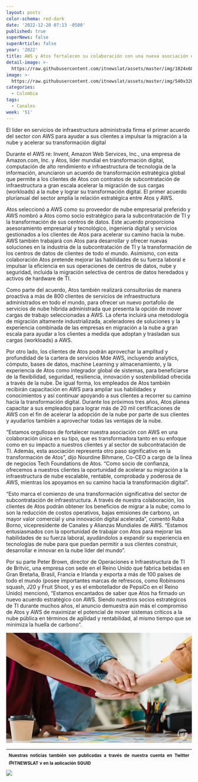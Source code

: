 ```yaml
---
layout: posts
color-schema: red-dark
date: '2022-12-20 07:13 -0500'
published: true
superNews: false
superArticle: false
year: '2022'
title: AWS y Atos fortalecen su colaboración con una nueva asociación estratégica
detail-image: >-
  https://raw.githubusercontent.com/itnewslat/assets/master/img/1024x680/trabajo-colaborativo-g.jpg
image: >-
  https://raw.githubusercontent.com/itnewslat/assets/master/img/540x320/trabajo-colaborativo-p.jpg
categories:
  - Colombia
tags:
  - Canales
week: '51'
---
```

El líder en servicios de infraestructura administrada firma el primer acuerdo del sector con AWS para ayudar a sus clientes a impulsar la migración a la nube y acelerar su transformación digital
 
Durante el AWS re: Invent, Amazon Web Services, Inc., una empresa de Amazon.com, Inc. y Atos, líder mundial en transformación digital, computación de alto rendimiento e infraestructura de tecnología de la información, anunciaron un acuerdo de transformación estratégica global que permite a los clientes de Atos con contratos de subcontratación de infraestructura a gran escala acelerar la migración de sus  cargas (workloads) a la nube y lograr su transformación digital. El primer acuerdo plurianual del sector amplía la relación estratégica entre Atos y AWS.
 
Atos seleccionó a AWS como su proveedor de nube empresarial preferido y AWS nombró a Atos como socio estratégico para la subcontratación de TI y la transformación de sus centros de datos. Este acuerdo proporciona asesoramiento empresarial y tecnológico, ingeniería digital y servicios gestionados a los clientes de Atos para acelerar su camino hacia la nube. AWS también trabajará con Atos para desarrollar y ofrecer nuevas soluciones en la industria de la subcontratación de TI y la transformación de los centros de datos de clientes de todo el mundo. Asimismo, con esta colaboración Atos pretende mejorar las habilidades de su fuerza laboral e impulsar la eficiencia en sus operaciones de centros de datos, nube y seguridad, incluida la migración selectiva de centros de datos heredados y activos de hardware de TI.
 
Como parte del acuerdo, Atos también realizará consultorías de manera proactiva a más de 800 clientes de servicios de infraestructura administrados en todo el mundo, para ofrecer un nuevo portafolio de servicios de nube híbrida administrada que presenta la opción de mover cargas de trabajo seleccionadas a AWS. La oferta incluirá una metodología de migración altamente industrializada, aceleradores de soluciones y la experiencia combinada de las empresas en migración a la nube a gran escala para ayudar a los clientes a medida que adoptan y trasladan sus cargas (workloads) a AWS.
 
Por otro lado, los clientes de Atos podrán aprovechar la amplitud y profundidad de la cartera de servicios Mde AWS, incluyendo analytics, cómputo, bases de datos, machine Learning y almacenamiento, y la experiencia de Atos como integrador global de sistemas, para beneficiarse de la flexibilidad, seguridad, resiliencia, innovación y sostenibilidad ofrecida a través de la nube. De igual forma, los empleados de Atos también recibirán capacitación en AWS para ampliar sus habilidades y conocimientos y así continuar apoyando a sus clientes a recorrer su camino hacia la transformación digital. Durante los próximos tres años, Atos planea capacitar a sus empleados para lograr más de 20 mil certificaciones de AWS con el fin de acelerar la adopción de la nube por parte de sus clientes y ayudarlos también a aprovechar todas las ventajas de la nube.
 
“Estamos orgullosos de fortalecer nuestra asociación con AWS en una colaboración única en su tipo, que es transformadora tanto en su enfoque como en su impacto a nuestros clientes y al sector de subcontratación de TI. Además, esta asociación representa otro paso significativo en la transformación de Atos”, dijo Nourdine Bihmane, Co-CEO a cargo de la línea de negocios Tech Foundations de Atos. “Como socio de confianza, ofrecemos a nuestros clientes la oportunidad de acelerar su migración a la infraestructura de nube escalable, rentable, comprobada y poderosa de AWS, mientras los apoyamos en su camino hacia la transformación digital”.
 
“Esto marca el comienzo de una transformación significativa del sector de subcontratación de infraestructura. A través de nuestra colaboración, los clientes de Atos podrán obtener los beneficios de migrar a la nube; como lo son la reducción de costos operativos, bajas emisiones de carbono, un mayor valor comercial y una innovación digital acelerada”, comentó Ruba Borno, vicepresidente de Canales y Alianzas Mundiales de AWS. “Estamos entusiasmados con la oportunidad de trabajar con Atos para mejorar las habilidades de su fuerza laboral, ayudándolos a expandir su experiencia en tecnologías de nube para que puedan permitir a sus clientes construir, desarrollar e innovar en la nube líder del mundo”.
 
Por su parte Peter Brown, director de Operaciones e Infraestructura de TI de Britvic, una empresa con sede en el Reino Unido que fabrica bebidas en Gran Bretaña, Brasil, Francia e Irlanda y exporta a más de 100 países de todo el mundo (posee importantes marcas de refrescos, como Robinsons squash, J20 y Fruit Shoot, y es el embotellador de PepsiCo en el Reino Unido) mencionó, “Estamos encantados de saber que Atos ha firmado un nuevo acuerdo estratégico con AWS. Siendo nuestros socios estratégicos de TI durante muchos años, el anuncio demuestra aún más el compromiso de Atos y AWS de maximizar el potencial de mover sistemas críticos a la nube pública en términos de agilidad y rentabilidad, al mismo tiempo que se minimiza la huella de carbono”.

![](https://raw.githubusercontent.com/itnewslat/assets/master/img/540x320/trabajo-colaborativo-p.jpg)

<table style="height: 42px;" width="569">
<tbody>
<tr>
<td style="text-align: justify;"><sub><strong>Nuestras noticias también son publicadas a través de nuestra cuenta en Twitter <a href="https://twitter.com/itnewslat?lang=es">@ITNEWSLAT</a> y en la aplicación <a href="https://squidapp.co/en/">SQUID</a></strong></sub></td>
</tr>
</tbody>
</table>

<img src="https://tracker.metricool.com/c3po.jpg?hash=56f88a41e39ab42c063cc51676587a04"/>